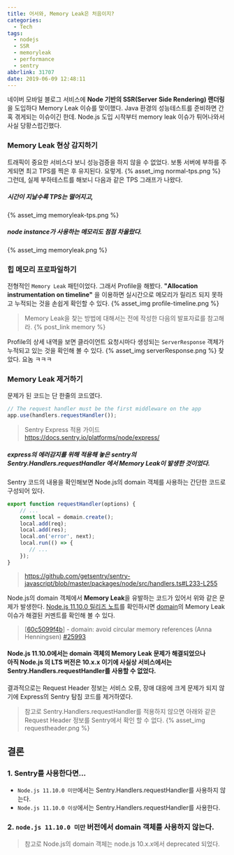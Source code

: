 ```yaml
---
title: 어서와, Memory Leak은 처음이지?
categories:
  - Tech
tags:
  - nodejs
  - SSR
  - memoryleak
  - performance
  - sentry
abbrlink: 31707
date: 2019-06-09 12:48:11
---
```


네이버 모바일 블로그 서비스에 **Node 기반의 SSR(Server Side Rendering) 랜더링** 을 도입하다 Memory Leak 이슈를 맞이했다.
Java 환경의 성능테스트를 준비하면 간혹 겪게되는 이슈이긴 한데. Node.js 도입 시작부터 memory leak 이슈가 튀어나와서 사실 당황스럽긴했다.

### Memory Leak 현상 감지하기
트래픽이 중요한 서비스다 보니 성능검증을 하지 않을 수 없었다.
보통 서버에 부하를 주게되면 최고 TPS를 찍은 후 유지된다. 요렇게.
{% asset_img normal-tps.png %}
그런데, 실제 부하테스트를 해보니 다음과 같은 TPS 그래프가 나왔다.

<!-- more -->

##### **시간이 지날수록 TPS는 떨어지고,**
{% asset_img memoryleak-tps.png %}

##### **node instance가 사용하는 메모리도 점점 차올랐다.**
{% asset_img memoryleak.png %}

### 힙 메모리 프로파일하기
전형적인 `Memory Leak` 패턴이었다. 그래서 Profile을 해봤다.
**"Allocation instrumentation on timeline"** 을 이용하면 실시간으로 메모리가 릴리즈 되지 못하고 누적되는 것을 손쉽게 확인할 수 있다.
{% asset_img profile-timeline.png %}

> Memory Leak을 찾는 방법에 대해서는 전에 작성한 다음의 발표자료를 참고해라.
> {% post_link memory %}

Profile의 상세 내역을 보면 클라이언트 요청시마다 생성되는 `ServerResponse` 객체가 누적되고 있는 것을 확인해 볼 수 있다.
{% asset_img serverResponse.png %}
찾았다. 요놈 ㅋㅋㅋ

### Memory Leak 제거하기
문제가 된 코드는 단 한줄의 코드였다.
```js
// The request handler must be the first middleware on the app
app.use(handlers.requestHandler());
```
> Sentry Express 적용 가이드 https://docs.sentry.io/platforms/node/express/

##### **express의 에러감지를 위해 적용해 놓은 sentry의 Sentry.Handlers.requestHandler 에서 Memory Leak이 발생**한 것이었다.

Sentry 코드의 내용을 확인해보면 Node.js의 domain 객체를 사용하는 간단한 코드로 구성되어 있다.
```js
export function requestHandler(options) {
    // ...
    const local = domain.create();
    local.add(req);
    local.add(res);
    local.on('error', next);
    local.run(() => {
       // ...
    });
}
```
> https://github.com/getsentry/sentry-javascript/blob/master/packages/node/src/handlers.ts#L233-L255

Node.js의 domain 객체에서 **Memory Leak**을 유발하는 코드가 있어서 위와 같은 문제가 발생한다.
[Node.js 11.10.0 릴리즈 노트](https://github.com/nodejs/node/pull/26098)를 확인하시면 [domain](https://nodejs.org/api/domain.html#domain_domain)의 Memory Leak 이슈가 해결된 커멘트를 확인해 볼 수 있다.
> [[60c5099f4b](https://github.com/nodejs/node/commit/60c5099f4b)] - domain: avoid circular memory references (Anna Henningsen) [#25993](https://github.com/nodejs/node/pull/25993)

#### Node.js 11.10.0에서는 domain 객체의 Memory Leak 문제가 해결되었으나 <br>아직 Node.js 의 LTS 버전은 10.x.x 이기에 사실상 서비스에서는 Sentry.Handlers.requestHandler를 사용할 수 없었다.
결과적으로는 Request Header 정보는 서비스 오류, 장애 대응에 크게 문제가 되지 않기에 Express의 Sentry 탐침 코드를 제거하였다.
> 참고로 Sentry.Handlers.requestHandler를 적용하지 않으면 아래와 같은 Request Header 정보를 Sentry에서 확인 할 수 없다.
> {% asset_img requestheader.png %}


## 결론
### 1. Sentry를 사용한다면... 
  - `Node.js 11.10.0 미만`에서는 Sentry.Handlers.requestHandler를 사용하지 않는다.
  - `Node.js 11.10.0 이상`에서는 Sentry.Handlers.requestHandler를 사용한다.
  
### 2. `node.js 11.10.0 미만` 버전에서 domain 객체를 사용하지 않는다.
  > 참고로 Node.js의 domain 객체는 node.js 10.x.x에서 deprecated 되었다.
